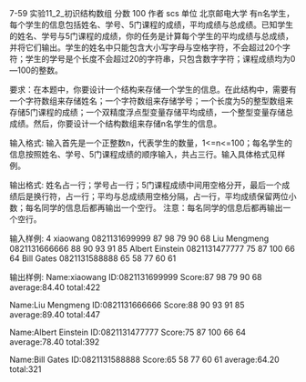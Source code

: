 7-59 实验11_2_初识结构数组
分数 100
作者 scs
单位 北京邮电大学
有n名学生，每个学生的信息包括姓名、学号、5门课程的成绩，平均成绩与总成绩。已知学生的姓名、学号与5门课程的成绩，你的任务是计算每个学生的平均成绩与总成绩，并将它们输出。学生的姓名中只能包含大小写字母与空格字符，不会超过20个字符；学生的学号是个长度不会超过20的字符串，只包含数字字符；课程成绩均为0—100的整数。

要求：在本题中，你要设计一个结构来存储一个学生的信息。在此结构中，需要有一个字符数组来存储姓名；一个字符数组来存储学号；一个长度为5的整型数组来存储5门课程的成绩；一个双精度浮点型变量存储平均成绩，一个整型变量存储总成绩。然后，你要设计一个结构数组来存储n名学生的信息。

输入格式:
输入首先是一个正整数n，代表学生的数量，1<=n<=100；每名学生的信息按照姓名、学号、5门课程成绩的顺序输入，共占三行。输入具体格式见样例。

输出格式:
姓名占一行；学号占一行；5门课程成绩中间用空格分开，最后一个成绩后是换行符，占一行；平均与总成绩用空格分隔，占一行，平均成绩保留两位小数；每名同学的信息后都再输出一个空行。
注意：每名同学的信息后都再输出一个空行。

输入样例:
4
xiaowang
0821131699999
87 98 79 90 68
Liu Mengmeng
0821131666666
88 90 93 91 85
Albert Einstein
0821131477777
75 87 100 66 64
Bill Gates
0821131588888
65 58 77 60 61

输出样例:
Name:xiaowang
ID:0821131699999
Score:87 98 79 90 68
average:84.40 total:422

Name:Liu Mengmeng
ID:0821131666666
Score:88 90 93 91 85
average:89.40 total:447

Name:Albert Einstein
ID:0821131477777
Score:75 87 100 66 64
average:78.40 total:392

Name:Bill Gates
ID:0821131588888
Score:65 58 77 60 61
average:64.20 total:321


